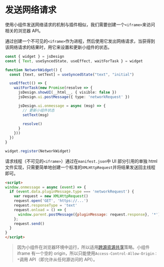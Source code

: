# 发送网络请求

使用小组件发送网络请求的机制与插件相似，我们需要创建一个`<iframe>`来访问相关的浏览器 API。

通过创建一个不可见的`<iframe>`作为进程，然后使用它发出网络请求，当获得到该网络请求的结果时，用它来设置和更新小组件的状态。

```TypeScript
const { widget } = jsDesign
const { Text, useSyncedState, useEffect, waitForTask } = widget

function NetworkWidget() {
  const [text, setText] = useSyncedState("text", "initial")

  useEffect(() => {
    waitForTask(new Promise(resolve => {
      jsDesign.showUI(__html__, { visible: false })
      jsDesign.ui.postMessage({ type: 'networkRequest' })

      jsDesign.ui.onmessage = async (msg) => {
        // 更新小组件状态
        setText(msg)
        
        resolve()
      }
    }))
  })
}

widget.register(NetworkWidget)
```

请求线程（不可见的`<iframe>`）通过在`manifest.json`中 UI 部分引用的单独 html 文件实现，只需要简单地创建一个标准的`XMLHttpRequest`并将结果发送回主线程即可。

```HTML
<script>
window.onmessage = async (event) => {
  if (event.data.pluginMessage.type === 'networkRequest') {
    var request = new XMLHttpRequest()
    request.open('GET', 'https://...')
    request.responseType = 'text'
    request.onload = () => {
      window.parent.postMessage({pluginMessage: request.response}, '*')
    };
    request.send()
  }
}
</script>
```

> 因为小组件在浏览器环境中运行，所以适用[跨源资源共享](https://developer.mozilla.org/en-US/docs/Web/HTTP/CORS)策略。小组件 iframe 有一个空的 origin，所以只能使用`Access-Control-Allow-Origin：*`调用 API（即允许从任何源访问的 API）。